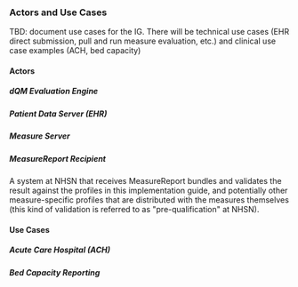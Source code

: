 ### Actors and Use Cases ###
TBD: document use cases for the IG. There will be technical use cases (EHR direct submission, pull and run measure evaluation, etc.) and clinical use case examples (ACH, bed capacity)

#### Actors ####

##### dQM Evaluation Engine #####

##### Patient Data Server (EHR) #####

##### Measure Server #####

##### MeasureReport Recipient #####

A system at NHSN that receives MeasureReport bundles and validates the result against the profiles in this implementation guide, and potentially other measure-specific profiles that are distributed with the measures themselves (this kind of validation is referred to as "pre-qualification" at NHSN).


#### Use Cases ####


##### Acute Care Hospital (ACH) #####


##### Bed Capacity Reporting #####

